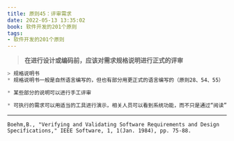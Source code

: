```yaml
---
title: 原则45：评审需求
date: 2022-05-13 13:35:02
book: 软件开发的201个原则
tags:
- 软件开发的201个原则
---
```


> **在进行设计或编码前，应该对需求规格说明进行正式的评审**

```javascript
> 规格说明书
* 规格说明书一般是自然语言编写的，但也有部分用更正式的语言编写的（原则28、54、55）

* 某些部分的说明可以进行手工评审

* 可执行的需求可以用适当的工具进行演示，相关人员可以看到系统功能，而不只是通过“阅读”了解系统如何运行
```



---

`Boehm,B., "Verifying and Validating Software Requirements and Design Specifications," IEEE Software, 1, 1(Jan. 1984), pp. 75-88.`

